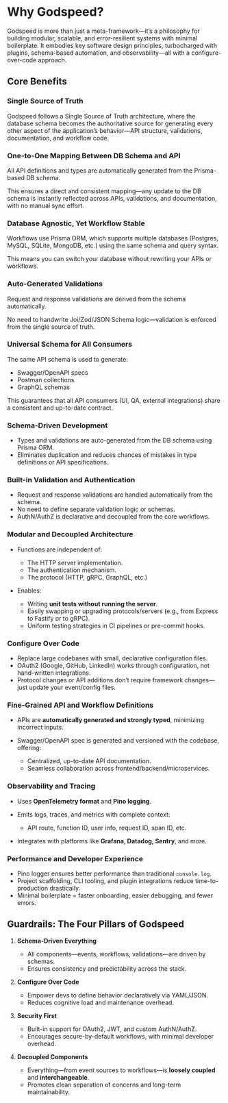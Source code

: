 # Why Godspeed?

Godspeed is more than just a meta-framework—it’s a philosophy for building modular, scalable, and error-resilient systems with minimal boilerplate. It embodies key software design principles, turbocharged with plugins, schema-based automation, and observability—all with a configure-over-code approach.

## Core Benefits

### Single Source of Truth
Godspeed follows a Single Source of Truth architecture, where the database schema becomes the authoritative source for generating every other aspect of the application’s behavior—API structure, validations, documentation, and workflow code.

### One-to-One Mapping Between DB Schema and API
All API definitions and types are automatically generated from the Prisma-based DB schema.

This ensures a direct and consistent mapping—any update to the DB schema is instantly reflected across APIs, validations, and documentation, with no manual sync effort.

### Database Agnostic, Yet Workflow Stable
Workflows use Prisma ORM, which supports multiple databases (Postgres, MySQL, SQLite, MongoDB, etc.) using the same schema and query syntax.

This means you can switch your database without rewriting your APIs or workflows.

### Auto-Generated Validations
Request and response validations are derived from the schema automatically.

No need to handwrite Joi/Zod/JSON Schema logic—validation is enforced from the single source of truth.

### Universal Schema for All Consumers
The same API schema is used to generate:
- Swagger/OpenAPI specs
- Postman collections
- GraphQL schemas

This guarantees that all API consumers (UI, QA, external integrations) share a consistent and up-to-date contract.

### Schema-Driven Development

* Types and validations are auto-generated from the DB schema using Prisma ORM.
* Eliminates duplication and reduces chances of mistakes in type definitions or API specifications.

### Built-in Validation and Authentication

* Request and response validations are handled automatically from the schema.
* No need to define separate validation logic or schemas.
* AuthN/AuthZ is declarative and decoupled from the core workflows.

### Modular and Decoupled Architecture

* Functions are independent of:

  * The HTTP server implementation.
  * The authentication mechanism.
  * The protocol (HTTP, gRPC, GraphQL, etc.)
* Enables:

  * Writing **unit tests without running the server**.
  * Easily swapping or upgrading protocols/servers (e.g., from Express to Fastify or to gRPC).
  * Uniform testing strategies in CI pipelines or pre-commit hooks.

### Configure Over Code

* Replace large codebases with small, declarative configuration files.
* OAuth2 (Google, GitHub, LinkedIn) works through configuration, not hand-written integrations.
* Protocol changes or API additions don’t require framework changes—just update your event/config files.

### Fine-Grained API and Workflow Definitions

* APIs are **automatically generated and strongly typed**, minimizing incorrect inputs.
* Swagger/OpenAPI spec is generated and versioned with the codebase, offering:

  * Centralized, up-to-date API documentation.
  * Seamless collaboration across frontend/backend/microservices.

### Observability and Tracing

* Uses **OpenTelemetry format** and **Pino logging**.
* Emits logs, traces, and metrics with complete context:

  * API route, function ID, user info, request ID, span ID, etc.
* Integrates with platforms like **Grafana, Datadog, Sentry**, and more.

### Performance and Developer Experience

* Pino logger ensures better performance than traditional `console.log`.
* Project scaffolding, CLI tooling, and plugin integrations reduce time-to-production drastically.
* Minimal boilerplate = faster onboarding, easier debugging, and fewer errors.

## Guardrails: The Four Pillars of Godspeed

1. **Schema-Driven Everything**

   * All components—events, workflows, validations—are driven by schemas.
   * Ensures consistency and predictability across the stack.

2. **Configure Over Code**

   * Empower devs to define behavior declaratively via YAML/JSON.
   * Reduces cognitive load and maintenance overhead.

3. **Security First**

   * Built-in support for OAuth2, JWT, and custom AuthN/AuthZ.
   * Encourages secure-by-default workflows, with minimal developer overhead.

4. **Decoupled Components**

   * Everything—from event sources to workflows—is **loosely coupled** and **interchangeable**.
   * Promotes clean separation of concerns and long-term maintainability.



